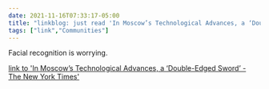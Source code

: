 ```yaml
---
date: 2021-11-16T07:33:17-05:00
title: "linkblog: just read 'In Moscow’s Technological Advances, a ‘Double-Edged Sword’ - The New York Times'"
tags: ["link","Communities"]
---
```

Facial recognition is worrying.
 
[link to 'In Moscow’s Technological Advances, a ‘Double-Edged Sword’ - The New York Times'](https://www.nytimes.com/2021/11/16/world/europe/moscow-face-pay-technology-privacy.html)
